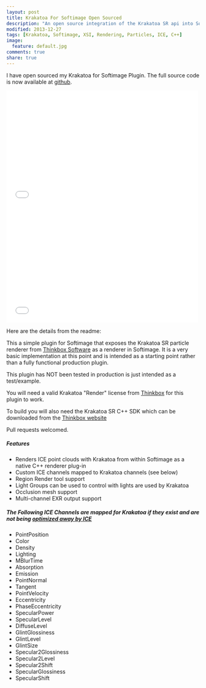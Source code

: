 ```yaml
---
layout: post
title: Krakatoa For Softimage Open Sourced
description: "An open source integration of the Krakatoa SR api into Softimage as render engine."
modified: 2013-12-27
tags: [Krakatoa, Softimage, XSI, Rendering, Particles, ICE, C++]
image:
  feature: default.jpg
comments: true
share: true
---
```


I have open sourced my Krakatoa for Softimage Plugin. The full source code is now available at [github](https://github.com/jamesvecore/KrakatoaForSoftimage).

<iframe src="//player.vimeo.com/video/82989087?title=0&amp;byline=0&amp;portrait=0&amp;color=c9ff23" width="500" height="302" frameborder="0" webkitallowfullscreen mozallowfullscreen allowfullscreen> </iframe>


<iframe src="//player.vimeo.com/video/82989087?title=0&amp;byline=0&amp;portrait=0&amp;color=c9ff23" width="500" height="302" frameborder="0" webkitallowfullscreen mozallowfullscreen allowfullscreen> </iframe>

Here are the details from the readme:

This a simple plugin for Softimage that exposes the Krakatoa SR particle renderer from [Thinkbox Software](http://www.thinkboxsoftware.com/) as a renderer in Softimage. It is a very basic implementation at this point and is intended as a starting point rather than a fully functional production plugin.

This plugin has NOT been tested in production is just intended as a test/example.

You will need a valid Krakatoa "Render" license from [Thinkbox](http://www.thinkboxsoftware.com/) for this plugin to work.

To build you will also need the Krakatoa SR C++ SDK which can be downloaded from the [Thinkbox website](http://www.thinkboxsoftware.com/krakatoa-sr-downloads/)

Pull requests welcomed.

##### Features

- Renders ICE point clouds with Krakatoa from within Softimage as a native C++ renderer plug-in
- Custom ICE channels mapped to Krakatoa channels (see below)
- Region Render tool support
- Light Groups can be used to control with lights are used by Krakatoa
- Occlusion mesh support
- Multi-channel EXR output support

##### The Following ICE Channels are mapped for Krakatoa if they exist and are not being [optimized away by ICE](http://softimage.wiki.softimage.com/index.php?title=Optimization_of_ICE_Data)

- PointPosition
- Color
- Density
- Lighting
- MBlurTime
- Absorption
- Emission
- PointNormal
- Tangent
- PointVelocity
- Eccentricity
- PhaseEccentricity
- SpecularPower
- SpecularLevel
- DiffuseLevel
- GlintGlossiness
- GlintLevel
- GlintSize
- Specular2Glossiness
- Specular2Level
- Specular2Shift
- SpecularGlossiness
- SpecularShift

